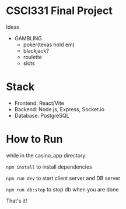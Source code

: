 # CSCI331 Final Project

Ideas

- GAMBLING
  - poker(texas hold em)
  - blackjack?
  - roulette
  - slots

# Stack

- Frontend: React/Vite
- Backend: Node.js, Express, Socket.io
- Database: PostgreSQL

# How to Run

while in the casino_app directory:

`npm install` to install dependencies

`npm run dev` to start client server and DB server

`npm run db:stop` to stop db when you are done

That's it!
